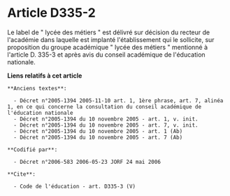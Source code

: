 # Article D335-2

Le label de " lycée des métiers " est délivré sur décision du recteur de l'académie dans laquelle est implanté
l'établissement qui le sollicite, sur proposition du groupe académique " lycée des métiers " mentionné à l'article D. 335-3
et après avis du conseil académique de l'éducation nationale.

**Liens relatifs à cet article**

	**Anciens textes**:

	  - Décret n°2005-1394 2005-11-10 art. 1, 1ère phrase, art. 7, alinéa 1, en ce qui concerne la consultation du conseil académique de l'éducation nationale
	  - Décret n°2005-1394 du 10 novembre 2005 - art. 1, v. init.
	  - Décret n°2005-1394 du 10 novembre 2005 - art. 7, v. init.
	  - Décret n°2005-1394 du 10 novembre 2005 - art. 1 (Ab)
	  - Décret n°2005-1394 du 10 novembre 2005 - art. 7 (Ab)

	**Codifié par**:

	  - Décret n°2006-583 2006-05-23 JORF 24 mai 2006

	**Cite**:

	  - Code de l'éducation - art. D335-3 (V)
